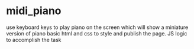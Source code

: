 # midi_piano
use keyboard keys to play piano on the screen which will show a miniature version of piano 
basic html and css to style and publish the page. JS logic to accomplish the task
